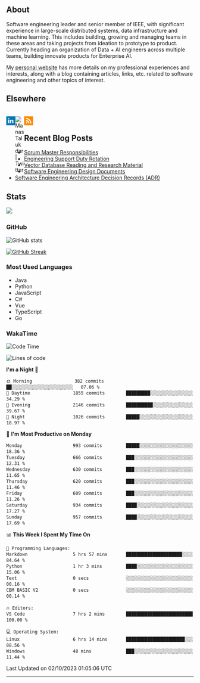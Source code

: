 ## About

Software engineering leader and senior member of IEEE, with significant experience in large-scale distributed systems, data infrastructure and machine learning. This includes building, growing and managing teams in these areas and taking projects from ideation to prototype to product. Currently heading an organization of Data + AI engineers across multiple teams, building innovate products for Enterprise AI.

My [personal website](https://manastalukdar.github.io/) has more details on my professional experiences and interests, along with a blog containing articles, links, etc. related to software engineering and other topics of interest.

## Elsewhere

</br>

<a href="https://www.linkedin.com/in/manastalukdar" target="_blank">
  <img align="left" alt="Manas Talukdar | Linkedin" width="24px" src="https://raw.githubusercontent.com/edent/SuperTinyIcons/master/images/svg/linkedin.svg" />
</a>
<a href="https://www.twitter.com/manastalukdar" target="_blank">
  <img align="left" alt="Manas Talukdar | Twitter" width="24px" src="https://github.com/TheDudeThatCode/TheDudeThatCode/blob/master/Assets/Twitter.svg" />
</a>
<a href="https://manastalukdar.github.io/" target="_blank">
  <img align="left" alt="Manas Talukdar | Website" width="24px" src="https://github.com/edent/SuperTinyIcons/blob/master/images/svg/rss.svg" />
</a>

</br>

## Recent Blog Posts

<!-- BLOG:START -->
- [Scrum Master Responsibilities](https://manastalukdar.github.io/blog/2023/09/15/scrum-master-responsibilities/)
- [Engineering Support Duty Rotation](https://manastalukdar.github.io/blog/2023/08/29/engineering-support-duty-rotation/)
- [Vector Database Reading and Research Material](https://manastalukdar.github.io/blog/2023/08/24/vector-database-reading-material/)
- [Software Engineering Design Documents](https://manastalukdar.github.io/blog/2023/03/18/software-engineering-design-documents/)
- [Software Engineering Architecture Decision Records &lpar;ADR&rpar;](https://manastalukdar.github.io/blog/2023/03/18/software-engineering-architecture-decision-records/)
<!-- BLOG:END -->

## Stats

![](https://komarev.com/ghpvc/?username=manastalukdar)

### GitHub

![GitHub stats](https://github-readme-stats.vercel.app/api?username=manastalukdar&show_icons=true&hide_border=true&hide_rank=true&hide_title=true&icon_color=79ff97&text_color=cecac3&bg_color=4d4b4b)

[![GitHub Streak](https://streak-stats.demolab.com?user=manastalukdar&hide_border=true&border_radius=4&date_format=M%20j%5B%2C%20Y%5D&background=4D4B4B)](https://git.io/streak-stats)

### Most Used Languages

- Java
- Python
- JavaScript
- C#
- Vue
- TypeScript
- Go

<!--
![Top Langs](https://github-readme-stats.vercel.app/api/top-langs/?username=manastalukdar&layout=compact&hide_border=true&hide_title=true&icon_color=79ff97&text_color=cecac3&bg_color=4d4b4b)
-->

### WakaTime

<!--START_SECTION:waka-->
![Code Time](http://img.shields.io/badge/Code%20Time-3%2C929%20hrs%2046%20mins-blue)

![Lines of code](https://img.shields.io/badge/From%20Hello%20World%20I%27ve%20Written-1.6%20million%20lines%20of%20code-blue)

**I'm a Night 🦉** 

```text
🌞 Morning                382 commits         ██░░░░░░░░░░░░░░░░░░░░░░░   07.06 % 
🌆 Daytime                1855 commits        █████████░░░░░░░░░░░░░░░░   34.29 % 
🌃 Evening                2146 commits        ██████████░░░░░░░░░░░░░░░   39.67 % 
🌙 Night                  1026 commits        █████░░░░░░░░░░░░░░░░░░░░   18.97 % 
```
📅 **I'm Most Productive on Monday** 

```text
Monday                   993 commits         █████░░░░░░░░░░░░░░░░░░░░   18.36 % 
Tuesday                  666 commits         ███░░░░░░░░░░░░░░░░░░░░░░   12.31 % 
Wednesday                630 commits         ███░░░░░░░░░░░░░░░░░░░░░░   11.65 % 
Thursday                 620 commits         ███░░░░░░░░░░░░░░░░░░░░░░   11.46 % 
Friday                   609 commits         ███░░░░░░░░░░░░░░░░░░░░░░   11.26 % 
Saturday                 934 commits         ████░░░░░░░░░░░░░░░░░░░░░   17.27 % 
Sunday                   957 commits         ████░░░░░░░░░░░░░░░░░░░░░   17.69 % 
```


📊 **This Week I Spent My Time On** 

```text
💬 Programming Languages: 
Markdown                 5 hrs 57 mins       █████████████████████░░░░   84.64 % 
Python                   1 hr 3 mins         ████░░░░░░░░░░░░░░░░░░░░░   15.06 % 
Text                     0 secs              ░░░░░░░░░░░░░░░░░░░░░░░░░   00.16 % 
CBM BASIC V2             0 secs              ░░░░░░░░░░░░░░░░░░░░░░░░░   00.14 % 

🔥 Editors: 
VS Code                  7 hrs 2 mins        █████████████████████████   100.00 % 

💻 Operating System: 
Linux                    6 hrs 14 mins       ██████████████████████░░░   88.56 % 
Windows                  48 mins             ███░░░░░░░░░░░░░░░░░░░░░░   11.44 % 
```


 Last Updated on 02/10/2023 01:05:06 UTC
<!--END_SECTION:waka-->

---

<!--

**manastalukdar/manastalukdar** is a ✨ _special_ ✨ repository because its `README.md` (this file) appears on your GitHub profile.

Here are some ideas to get you started:

- 🔭 I’m currently working on ...
- 🌱 I’m currently learning ...
- 👯 I’m looking to collaborate on ...
- 🤔 I’m looking for help with ...
- 💬 Ask me about ...
- 📫 How to reach me: ...
- 😄 Pronouns: ...
- ⚡ Fun fact: ...
-->
